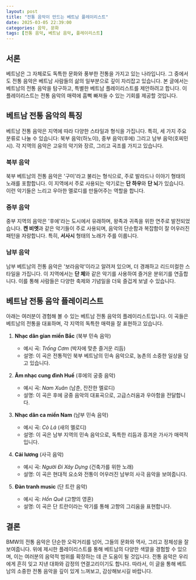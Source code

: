 ```yaml
---
layout: post  
title: "전통 음악이 만드는 베트남 플레이리스트"  
date: 2025-03-05 22:39:00  
categories: 음악, 문화  
tags: [전통 음악, 베트남 음악, 플레이리스트]  
---  
```


## 서론  
베트남은 그 자체로도 독특한 문화와 풍부한 전통을 가지고 있는 나라입니다. 그 중에서도 전통 음악은 베트남 사람들의 삶의 일부분으로 깊이 자리잡고 있습니다. 본 글에서는 베트남의 전통 음악을 탐구하고, 특별한 베트남 플레이리스트를 제안하려고 합니다. 이 플레이리스트는 전통 음악의 매력에 흠뻑 빠져들 수 있는 기회를 제공할 것입니다.

## 베트남 전통 음악의 특징  
베트남 전통 음악은 지역에 따라 다양한 스타일과 형식을 가집니다. 특히, 세 가지 주요 분류로 나눌 수 있습니다: 북부 음악(하노이), 중부 음악(후에) 그리고 남부 음악(호찌민시). 각 지역의 음악은 고유의 악기와 장르, 그리고 곡조를 가지고 있습니다.  

### 북부 음악  
북부 베트남의 전통 음악은 
'구미'라고 불리는 형식으로, 주로 발라드나 이야기 형태의 노래를 포함합니다. 이 지역에서 주로 사용되는 악기로는 **단 하우**와 **단 뇌**가 있습니다. 이런 악기들은 느리고 우아한 멜로디를 만들어주는 역할을 합니다.

### 중부 음악  
중부 지역의 음악은 '후에'라는 도시에서 유래하며, 왕족과 귀족을 위한 연주로 발전되었습니다. **켄 비엣**과 같은 악기들이 주로 사용되며, 음악의 단순함과 복잡함이 잘 어우러진 패턴을 자랑합니다. 특히, **서사시** 형태의 노래가 주를 이룹니다.

### 남부 음악  
남부 베트남의 전통 음악은 '보라음악'이라고 알려져 있으며, 더 경쾌하고 리드미컬한 스타일을 가집니다. 이 지역에서는 **단 체**와 같은 악기를 사용하여 즐거운 분위기를 연출합니다. 이를 통해 사람들은 다양한 축제와 기념일을 더욱 즐겁게 보낼 수 있습니다.

## 베트남 전통 음악 플레이리스트  
아래는 여러분이 경험해 볼 수 있는 베트남 전통 음악의 플레이리스트입니다. 이 곡들은 베트남의 전통을 대표하며, 각 지역의 독특한 매력을 잘 표현하고 있습니다.

1. **Nhạc dân gian miền Bắc** (북부 민속 음악)  
   - 예시 곡: *Trống Cơm* (박자에 맞춘 즐거운 리듬)  
   - 설명: 이 곡은 전통적인 북부 베트남의 민속 음악으로, 농촌의 소중한 일상을 담고 있습니다.

2. **Âm nhạc cung đình Huế** (후에의 궁중 음악)  
   - 예시 곡: *Nam Xuân* (남춘, 잔잔한 멜로디)  
   - 설명: 이 곡은 후에 궁중 음악의 대표곡으로, 고급스러움과 우아함을 전달합니다.  

3. **Nhạc dân ca miền Nam** (남부 민속 음악)  
   - 예시 곡: *Cò Lả* (새의 멜로디)  
   - 설명: 이 곡은 남부 지역의 민속 음악으로, 독특한 리듬과 흥겨운 가사가 매력적입니다.

4. **Cải lương** (사극 음악)  
   - 예시 곡: *Người Đi Xây Dựng* (건축가를 위한 노래)  
   - 설명: 이 곡은 현대적 요소와 전통이 어우러진 남부의 사극 음악을 보여줍니다.

5. **Đàn tranh music** (단 트란 음악)  
   - 예시 곡: *Hồn Quê* (고향의 영혼)  
   - 설명: 이 곡은 단 트란이라는 악기를 통해 고향의 그리움을 표현합니다.

## 결론  
BMW의 전통 음악은 단순한 오락거리를 넘어, 그들의 문화와 역사, 그리고 정체성을 잘 보여줍니다. 위에 제시한 플레이리스트를 통해 베트남의 다양한 색깔을 경험할 수 있으며, 이는 여러분의 음악적 범위를 확장하는 데 큰 도움이 될 것입니다. 전통 음악은 우리에게 흔히 잊고 지낸 대화와 감정의 연결고리이기도 합니다. 따라서, 이 글을 통해 베트남의 소중한 전통 음악을 깊이 있게 느껴보고, 감상해보시길 바랍니다.